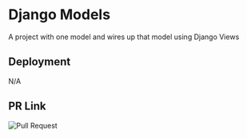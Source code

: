 # Django Models
A project with one model and wires up that model using Django Views

## Deployment
N/A

## PR Link
![Pull Request](https://github.com/minxie97/django-models/pull/1)
